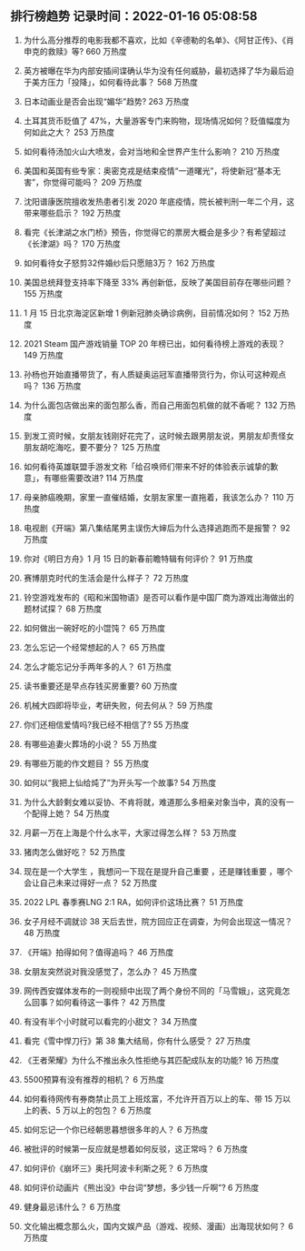 
## 排行榜趋势 记录时间：2022-01-16 05:08:58
  
  1. 为什么高分推荐的电影我都不喜欢，比如《辛德勒的名单》、《阿甘正传》、《肖申克的救赎》等? 660 万热度
    
  2. 英方被曝在华为内部安插间谍确认华为没有任何威胁，最初选择了华为最后迫于美方压力「投降」，如何看待此事？ 568 万热度
    
  3. 日本动画业是否会出现“媚华”趋势? 263 万热度
    
  4. 土耳其货币贬值了 47%，大量游客专门来购物，现场情况如何？贬值幅度为何如此之大？ 253 万热度
    
  5. 如何看待汤加火山大喷发，会对当地和全世界产生什么影响？ 210 万热度
    
  6. 美国和英国有些专家：奥密克戎是结束疫情“一道曙光”，将使新冠“基本无害”，你觉得可能吗？ 209 万热度
    
  7. 沈阳谱康医院擅收发热患者引发 2020 年底疫情，院长被判刑一年二个月，这带来哪些启示？ 192 万热度
    
  8. 看完《长津湖之水门桥》预告，你觉得它的票房大概会是多少？有希望超过《长津湖》吗？ 170 万热度
    
  9. 如何看待女子怒剪32件婚纱后只愿赔3万？ 162 万热度
    
  10. 美国总统拜登支持率下降至 33% 再创新低，反映了美国目前存在哪些问题？ 155 万热度
    
  11. 1 月 15 日北京海淀区新增 1 例新冠肺炎确诊病例，目前情况如何？ 152 万热度
    
  12. 2021 Steam 国产游戏销量 TOP 20 年榜已出，如何看待榜上游戏的表现？ 149 万热度
    
  13. 孙杨也开始直播带货了，有人质疑奥运冠军直播带货行为，你认可这种观点吗？ 136 万热度
    
  14. 为什么面包店做出来的面包那么香，而自己用面包机做的就不香呢？ 132 万热度
    
  15. 到发工资时候，女朋友钱刚好花完了，这时候去跟男朋友说，男朋友却责怪女朋友胡吃海吃，要不要分？ 125 万热度
    
  16. 如何看待英雄联盟手游发文称「给召唤师们带来不好的体验表示诚挚的歉意」，有哪些需要改进? 114 万热度
    
  17. 母亲肺癌晚期，家里一直催结婚，女朋友家里一直拖着，我该怎么办？ 110 万热度
    
  18. 电视剧《开端》第八集结尾男主误伤大婶后为什么选择逃跑而不是报警？ 92 万热度
    
  19. 你对《明日方舟》1 月 15 日的新春前瞻特辑有何评价？ 91 万热度
    
  20. 赛博朋克时代的生活会是什么样子？ 72 万热度
    
  21. 铃空游戏发布的《昭和米国物语》是否可以看作是中国厂商为游戏出海做出的题材试探？ 68 万热度
    
  22. 如何做出一碗好吃的小馄饨？ 65 万热度
    
  23. 怎么忘记一个经常想起的人？ 65 万热度
    
  24. 怎么才能忘记分手两年多的人？ 61 万热度
    
  25. 读书重要还是早点存钱买房重要? 60 万热度
    
  26. 机械大四即将毕业，考研失败，何去何从？ 59 万热度
    
  27. 你们还相信爱情吗?我已经不相信了? 55 万热度
    
  28. 有哪些追妻火葬场的小说？ 55 万热度
    
  29. 有哪些万能的作文题目？ 55 万热度
    
  30. 如何以“我把上仙给炖了”为开头写一个故事? 54 万热度
    
  31. 为什么大龄剩女难以妥协、不肯将就，难道那么多相亲对象当中，真的没有一个配得上她？ 54 万热度
    
  32. 月薪一万在上海是个什么水平，大家过得怎么样？ 53 万热度
    
  33. 猪肉怎么做好吃？ 52 万热度
    
  34. 现在是一个大学生 ，我想问一下现在是提升自己重要 ，还是赚钱重要 ，哪个会让自己未来过得好一点？ 52 万热度
    
  35. 2022 LPL 春季赛LNG 2:1 RA，如何评价这场比赛？ 51 万热度
    
  36. 女子月经不调就诊 38 天后去世，院方回应正在调查，为何会出现这一情况？ 48 万热度
    
  37. 《开端》拍得如何？值得追吗？ 46 万热度
    
  38. 女朋友突然说对我没感觉了，怎么办？ 45 万热度
    
  39. 网传西安媒体发布的一则视频中出现了两个身份不同的「马雪娥」，这究竟怎么回事？如何看待这一事件？ 42 万热度
    
  40. 有没有半个小时就可以看完的小甜文？ 34 万热度
    
  41. 看完《雪中悍刀行》第 38 集大结局，你有什么感受？ 27 万热度
    
  42. 《王者荣耀》为什么不推出永久性拒绝与其匹配成队友的功能? 16 万热度
    
  43. 5500预算有没有推荐的相机？ 6 万热度
    
  44. 如何看待网传有券商禁止员工上班炫富，不允许开百万以上的车、带 15 万以上的表、5 万以上的包包？ 6 万热度
    
  45. 如何忘记一个你已经朝思暮想很多年的人？ 6 万热度
    
  46. 被批评的时候第一反应就是想着如何反驳，这正常吗？ 6 万热度
    
  47. 如何评价《崩坏三》奥托阿波卡利斯之死？ 6 万热度
    
  48. 如何评价动画片《熊出没》中台词“梦想，多少钱一斤啊”? 6 万热度
    
  49. 健身最忌讳什么？ 6 万热度
    
  50. 文化输出概念那么火，国内文娱产品（游戏、视频、漫画）出海现状如何？ 6 万热度
    
